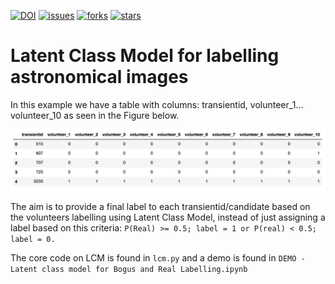 [![DOI](https://zenodo.org/badge/DOI/10.5281/zenodo.4049954.svg)](https://doi.org/10.5281/zenodo.4049954)
[![issues](https://img.shields.io/github/issues/Zafiirah13/latent-class-model)](https://github.com/Zafiirah13/latent-class-model/issues)
[![forks](https://img.shields.io/github/forks/Zafiirah13/latent-class-model)](https://github.com/Zafiirah13/latent-class-model/network/members)
[![stars](https://img.shields.io/github/stars/Zafiirah13/latent-class-model)](https://github.com/Zafiirah13/latent-class-model/stargazers)
# Latent Class Model for labelling astronomical images

In this example we have a table with columns: transientid, volunteer_1... volunteer_10 as seen in the Figure below. 

![alt tag](figures/volunteer_labelling.png)

The aim is to provide a final label to each transientid/candidate based on the volunteers labelling using Latent Class Model, instead of just assigning a label based on this criteria:
`P(Real) >= 0.5; label = 1 or P(real) < 0.5; label = 0.`

The core code on LCM is found in `lcm.py` and a demo is found in `DEMO - Latent class model for Bogus and Real Labelling.ipynb`
